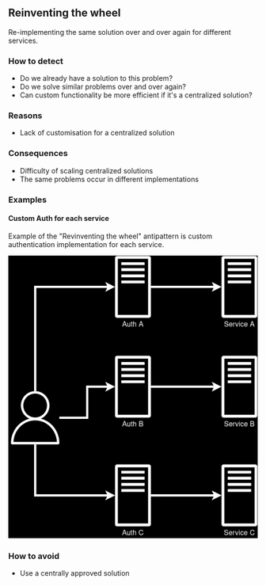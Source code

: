 ## Reinventing the wheel

Re-implementing the same solution over and over again for different services. 

### How to detect

* Do we already have a solution to this problem?
* Do we solve similar problems over and over again?
* Can custom functionality be more efficient if it's a centralized solution? 

### Reasons

* Lack of customisation for a centralized solution

### Consequences

* Difficulty of scaling centralized solutions
* The same problems occur in different implementations

### Examples

#### Custom Auth for each service

Example of the "Revinventing the wheel" antipattern is custom authentication implementation for each service.

![Custom Auth for each service](images/multiple_authentication.png)

### How to avoid

* Use a centrally approved solution